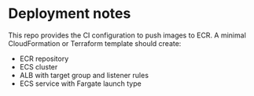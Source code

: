 # Deployment notes

This repo provides the CI configuration to push images to ECR. A minimal CloudFormation or Terraform template should create:
- ECR repository
- ECS cluster
- ALB with target group and listener rules
- ECS service with Fargate launch type
